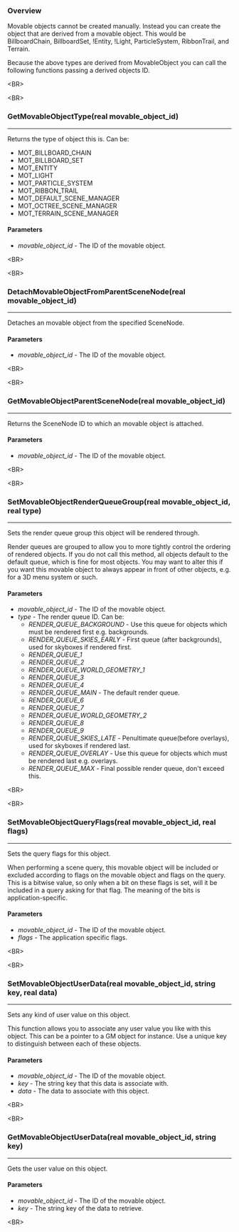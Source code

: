 ### Overview ###
Movable objects cannot be created manually.  Instead you can create the object that are derived from a movable object.  This would be BillboardChain, BillboardSet, !Entity, !Light, ParticleSystem, RibbonTrail, and Terrain.

Because the above types are derived from MovableObject you can call the following functions passing a derived objects ID.


&lt;BR&gt;




&lt;BR&gt;


### GetMovableObjectType(real movable\_object\_id) ###

---

Returns the type of object this is.  Can be:
  * MOT\_BILLBOARD\_CHAIN
  * MOT\_BILLBOARD\_SET
  * MOT\_ENTITY
  * MOT\_LIGHT
  * MOT\_PARTICLE\_SYSTEM
  * MOT\_RIBBON\_TRAIL
  * MOT\_DEFAULT\_SCENE\_MANAGER
  * MOT\_OCTREE\_SCENE\_MANAGER
  * MOT\_TERRAIN\_SCENE\_MANAGER
#### Parameters ####
  * _movable\_object\_id_ - The ID of the movable object.


&lt;BR&gt;




&lt;BR&gt;


### DetachMovableObjectFromParentSceneNode(real movable\_object\_id) ###

---

Detaches an movable object from the specified SceneNode.
#### Parameters ####
  * _movable\_object\_id_ - The ID of the movable object.


&lt;BR&gt;




&lt;BR&gt;


### GetMovableObjectParentSceneNode(real movable\_object\_id) ###

---

Returns the SceneNode ID to which an movable object is attached.
#### Parameters ####
  * _movable\_object\_id_ - The ID of the movable object.


&lt;BR&gt;




&lt;BR&gt;


### SetMovableObjectRenderQueueGroup(real movable\_object\_id, real type) ###

---

Sets the render queue group this object will be rendered through.

Render queues are grouped to allow you to more tightly control the ordering of rendered objects. If you do not call this method, all objects default to the default queue, which is fine for most objects. You may want to alter this if you want this movable object to always appear in front of other objects, e.g. for a 3D menu system or such.
#### Parameters ####
  * _movable\_object\_id_ - The ID of the movable object.
  * _type_ - The render queue ID.  Can be:
    * _RENDER\_QUEUE\_BACKGROUND_ - Use this queue for objects which must be rendered first e.g. backgrounds.
    * _RENDER\_QUEUE\_SKIES\_EARLY_ - First queue (after backgrounds), used for skyboxes if rendered first.
    * _RENDER\_QUEUE\_1_
    * _RENDER\_QUEUE\_2_
    * _RENDER\_QUEUE\_WORLD\_GEOMETRY\_1_
    * _RENDER\_QUEUE\_3_
    * _RENDER\_QUEUE\_4_
    * _RENDER\_QUEUE\_MAIN_ - The default render queue.
    * _RENDER\_QUEUE\_6_
    * _RENDER\_QUEUE\_7_
    * _RENDER\_QUEUE\_WORLD\_GEOMETRY\_2_
    * _RENDER\_QUEUE\_8_
    * _RENDER\_QUEUE\_9_
    * _RENDER\_QUEUE\_SKIES\_LATE_ - Penultimate queue(before overlays), used for skyboxes if rendered last.
    * _RENDER\_QUEUE\_OVERLAY_ - Use this queue for objects which must be rendered last e.g. overlays.
    * _RENDER\_QUEUE\_MAX_ - Final possible render queue, don't exceed this.


&lt;BR&gt;




&lt;BR&gt;


### SetMovableObjectQueryFlags(real movable\_object\_id, real flags) ###

---

Sets the query flags for this object.

When performing a scene query, this movable object will be included or excluded according to flags on the movable object and flags on the query. This is a bitwise value, so only when a bit on these flags is set, will it be included in a query asking for that flag. The meaning of the bits is application-specific.
#### Parameters ####
  * _movable\_object\_id_ - The ID of the movable object.
  * _flags_ - The application specific flags.


&lt;BR&gt;




&lt;BR&gt;


### SetMovableObjectUserData(real movable\_object\_id, string key, real data) ###

---

Sets any kind of user value on this object.

This function allows you to associate any user value you like with this object. This can be a pointer to a GM object for instance.  Use a unique key to distinguish between each of these objects.
#### Parameters ####
  * _movable\_object\_id_ - The ID of the movable object.
  * _key_ - The string key that this data is associate with.
  * _data_ - The data to associate with this object.


&lt;BR&gt;




&lt;BR&gt;


### GetMovableObjectUserData(real movable\_object\_id, string key) ###

---

Gets the user value on this object.
#### Parameters ####
  * _movable\_object\_id_ - The ID of the movable object.
  * _key_ - The string key of the data to retrieve.


&lt;BR&gt;

